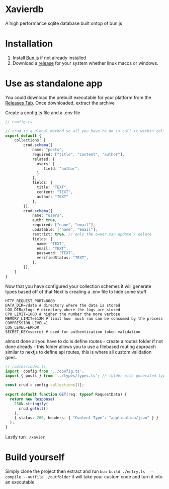 # Xavierdb
A high performance sqlite database built ontop of bun.js

# Installation

1. Install [Bun.js](https://bun.sh/docs/installation) if not already installed
2. Download a [release](https://github.com/MalikWhitten67/xavierdb/releases) for your system whether linux macos or windows.

# Use as standalone app

You could download the prebuilt executable for your platform from the [Releases Tab](https://github.com/MalikWhitten67/xavierdb/releases/latest). Once downloaded, extract the 
archive  

Create a config.ts file and a .env file

```ts
// config.ts

// crud is a global method so all you have to do is call it within collections
export default {
    collections: [
        crud.schema({
            name: "posts",
            required: ["title", "content", "author"],
            related: {
              users: {
                 field: "author",
              }
            },
            fields: {
              title: "TEXT",
              content: "TEXT",   
              author: "TEXT"
            },
        }),
        crud.schema({
            name: "users",
            auth: true,
            required: ["name", "email"],
            updatable: ["name", "email"],
            restrict: true, // only the owner can update / delete
            fields: {
              name: "TEXT",
              email: "TEXT",   
              password: "TEXT",
              verifiedStatus: "TEXT",
            },
        }),
    ]
}
```
Now that you have configured your collection schemes it will generate types based off of that
Next is creating a .env file to hide some stuff

```env
HTTP_REQUEST_PORT=8080
DATA_DIR=/data # directory where the data is stored
LOG_DIR=/logs # directory where the logs are stored
CPU_LIMIT=1000 # higher the number the more verbose
MEMORY_LIMIT=512M # limit how  much ram can be consumed by the process 
COMPRESSION_LEVEL=1
LOG_LEVEL=ERROR
SECRET_KEY=secret # used for authentication token validation
```
almost done all you have to do is define routes - create a routes folder if not done already - this folder allows you to use a filebased routing approach similar to nextjs to define api routes,
this is where all custom validation goes.

```ts
// routes/index.ts
import  config from '../config.ts';
import { posts } from '../types/types.ts'; // folder with generated types

const crud = config.collections[1];
   
export default function GET(req: typeof RequestData) {     
  return new Response(
    JSON.stringify(
      crud.getAll()
    ),
    { status: 200, headers: { "Content-Type": "application/json" } }
  );
}

```
Lastly run `./xavier` 

# Build yourself

Simply clone the project then extract and run `bun build ./entry.ts  --compile --outfile ./outfolder` it will take your custom code and turn it into an executable
